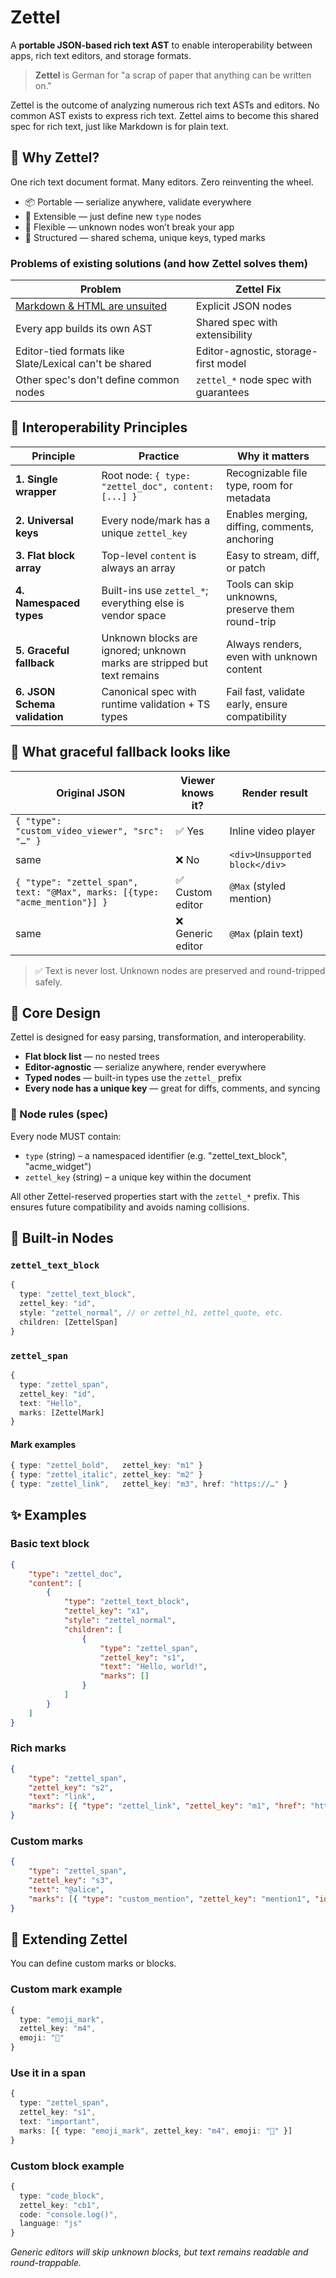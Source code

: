 # Zettel

A **portable JSON-based rich text AST** to enable interoperability between apps, rich text editors, and storage formats.

> **Zettel** is German for "a scrap of paper that anything can be written on."

Zettel is the outcome of analyzing numerous rich text ASTs and editors. No common AST exists to express rich text. Zettel aims to become this shared spec for rich text, just like Markdown is for plain text.

## 🧩 Why Zettel?

One rich text document format. Many editors. Zero reinventing the wheel.

- 📦 Portable — serialize anywhere, validate everywhere
- 🔧 Extensible — just define new `type` nodes
- 🧘 Flexible — unknown nodes won’t break your app
- 📐 Structured — shared schema, unique keys, typed marks

### Problems of existing solutions (and how Zettel solves them)

| Problem                                                                                        | Zettel Fix                           |
| ---------------------------------------------------------------------------------------------- | ------------------------------------ |
| [Markdown & HTML are unsuited](https://www.smashingmagazine.com/2022/02/thoughts-on-markdown/) | Explicit JSON nodes                  |
| Every app builds its own AST                                                                   | Shared spec with extensibility       |
| Editor-tied formats like Slate/Lexical can't be shared                                         | Editor-agnostic, storage-first model |
| Other spec's don't define common nodes                                                         | `zettel_*` node spec with guarantees |

## 🚚 Interoperability Principles

| Principle                     | Practice                                                                | Why it matters                                    |
| ----------------------------- | ----------------------------------------------------------------------- | ------------------------------------------------- |
| **1. Single wrapper**         | Root node: `{ type: "zettel_doc", content: [...] }`                     | Recognizable file type, room for metadata         |
| **2. Universal keys**         | Every node/mark has a unique `zettel_key`                               | Enables merging, diffing, comments, anchoring     |
| **3. Flat block array**       | Top-level `content` is always an array                                  | Easy to stream, diff, or patch                    |
| **4. Namespaced types**       | Built-ins use `zettel_*`; everything else is vendor space               | Tools can skip unknowns, preserve them round-trip |
| **5. Graceful fallback**      | Unknown blocks are ignored; unknown marks are stripped but text remains | Always renders, even with unknown content         |
| **6. JSON Schema validation** | Canonical spec with runtime validation + TS types                       | Fail fast, validate early, ensure compatibility   |

## 🔄 What graceful fallback looks like

| Original JSON                                                              | Viewer knows it?  | Render result                  |
| -------------------------------------------------------------------------- | ----------------- | ------------------------------ |
| `{ "type": "custom_video_viewer", "src": "…" }`                            | ✅ Yes            | Inline video player            |
| same                                                                       | ❌ No             | `<div>Unsupported block</div>` |
| `{ "type": "zettel_span", text: "@Max", marks: [{type: "acme_mention"}] }` | ✅ Custom editor  | `@Max` (styled mention)        |
| same                                                                       | ❌ Generic editor | `@Max` (plain text)            |

> ✅ Text is never lost. Unknown nodes are preserved and round-tripped safely.

## 🧠 Core Design

Zettel is designed for easy parsing, transformation, and interoperability.

- **Flat block list** — no nested trees
- **Editor-agnostic** — serialize anywhere, render everywhere
- **Typed nodes** — built-in types use the `zettel_` prefix
- **Every node has a unique key** — great for diffs, comments, and syncing

### 🧾 Node rules (spec)

Every node MUST contain:

- `type` (string) – a namespaced identifier (e.g. "zettel_text_block", "acme_widget")
- `zettel_key` (string) – a unique key within the document

All other Zettel-reserved properties start with the `zettel_*` prefix. This ensures future compatibility and avoids naming collisions.

## 🧱 Built-in Nodes

### `zettel_text_block`

```ts
{
  type: "zettel_text_block",
  zettel_key: "id",
  style: "zettel_normal", // or zettel_h1, zettel_quote, etc.
  children: [ZettelSpan]
}
```

### `zettel_span`

```ts
{
  type: "zettel_span",
  zettel_key: "id",
  text: "Hello",
  marks: [ZettelMark]
}
```

#### Mark examples

```ts
{ type: "zettel_bold",   zettel_key: "m1" }
{ type: "zettel_italic", zettel_key: "m2" }
{ type: "zettel_link",   zettel_key: "m3", href: "https://…" }
```

## ✨ Examples

### Basic text block

```json
{
	"type": "zettel_doc",
	"content": [
		{
			"type": "zettel_text_block",
			"zettel_key": "x1",
			"style": "zettel_normal",
			"children": [
				{
					"type": "zettel_span",
					"zettel_key": "s1",
					"text": "Hello, world!",
					"marks": []
				}
			]
		}
	]
}
```

### Rich marks

```json
{
	"type": "zettel_span",
	"zettel_key": "s2",
	"text": "link",
	"marks": [{ "type": "zettel_link", "zettel_key": "m1", "href": "https://example.com" }]
}
```

### Custom marks

```json
{
	"type": "zettel_span",
	"zettel_key": "s3",
	"text": "@alice",
	"marks": [{ "type": "custom_mention", "zettel_key": "mention1", "id": "alice" }]
}
```

## 🔧 Extending Zettel

You can define custom marks or blocks.

### Custom mark example

```ts
{
  type: "emoji_mark",
  zettel_key: "m4",
  emoji: "🚩"
}
```

### Use it in a span

```ts
{
  type: "zettel_span",
  zettel_key: "s1",
  text: "important",
  marks: [{ type: "emoji_mark", zettel_key: "m4", emoji: "🚩" }]
}
```

### Custom block example

```ts
{
  type: "code_block",
  zettel_key: "cb1",
  code: "console.log()",
  language: "js"
}
```

_Generic editors will skip unknown blocks, but text remains readable and round-trappable._
